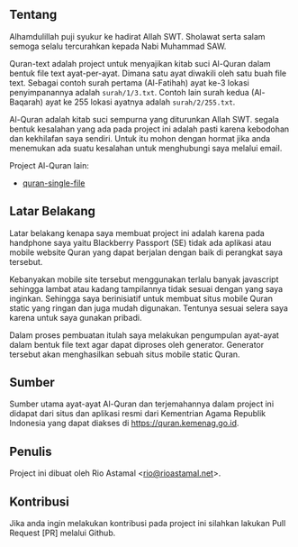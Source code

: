 ## Tentang

Alhamdulillah puji syukur ke hadirat Allah SWT. Sholawat serta salam semoga selalu tercurahkan kepada Nabi Muhammad SAW.

Quran-text adalah project untuk menyajikan kitab suci Al-Quran dalam bentuk file text ayat-per-ayat. Dimana satu ayat diwakili oleh satu buah file text. Sebagai contoh surah pertama (Al-Fatihah) ayat ke-3 lokasi penyimpanannya adalah `surah/1/3.txt`. Contoh lain surah kedua (Al-Baqarah) ayat ke 255 lokasi ayatnya adalah `surah/2/255.txt`.

Al-Quran adalah kitab suci sempurna yang diturunkan Allah SWT. segala bentuk kesalahan yang ada pada project ini adalah pasti karena kebodohan dan kekhilafan saya sendiri. Untuk itu mohon dengan hormat jika anda menemukan ada suatu kesalahan untuk menghubungi saya melalui email.

Project Al-Quran lain:

- [quran-single-file](https://github.com/rioastamal/quran-single-file)

## Latar Belakang

Latar belakang kenapa saya membuat project ini adalah karena pada handphone  saya yaitu Blackberry Passport (SE) tidak ada aplikasi atau mobile website Quran yang dapat berjalan dengan baik di perangkat saya tersebut. 

Kebanyakan mobile site tersebut menggunakan terlalu banyak javascript sehingga lambat atau kadang tampilannya tidak sesuai dengan yang saya inginkan. Sehingga saya berinisiatif untuk membuat situs mobile Quran static yang ringan dan juga mudah digunakan. Tentunya sesuai selera saya karena untuk saya gunakan pribadi.

Dalam proses pembuatan itulah saya melakukan pengumpulan ayat-ayat dalam bentuk file text agar dapat diproses oleh generator. Generator tersebut akan menghasilkan sebuah situs mobile static Quran.

## Sumber

Sumber utama ayat-ayat Al-Quran dan terjemahannya dalam project ini didapat dari situs dan aplikasi resmi dari Kementrian Agama Republik Indonesia yang dapat diakses di https://quran.kemenag.go.id.

## Penulis

Project ini dibuat oleh Rio Astamal \<rio@rioastamal.net\>.

## Kontribusi

Jika anda ingin melakukan kontribusi pada project ini silahkan lakukan Pull Request [PR] melalui Github.